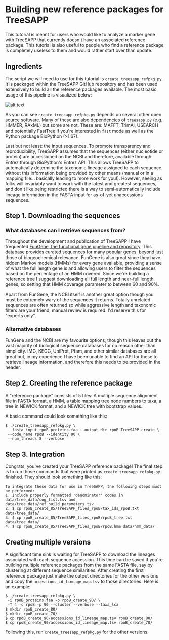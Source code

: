 # Building new reference packages for TreeSAPP

This tutorial is meant for users who would like to analyze a marker gene
 with TreeSAPP that currently doesn't have an associated reference package.
 This tutorial is also useful to people who find a reference package is
 completely useless to them and would rather start over than update.

## Ingredients

The script we will need to use for this tutorial is `create_treesapp_refpkg.py`.
 It is packaged within the TreeSAPP GitHub repository and has been used extensively to
build all the reference packages available. The most basic usage of this pipeline
is visualized below:

![alt text](https://github.com/hallamlab/TreeSAPP/blob/master/dev_utils/Create_TreeSAPP_RefPkg_pipeline.png)

As you can see `create_treesapp_refpkg.py` depends on several other open source software.
Many of these are also dependencies of `treesapp.py` (e.g. HMMER, RAxML)
but some are not. These are: MAFFT, TrimAl, USEARCH and potentially
FastTree if you're interested in `fast` mode as well as the Python package BioPython (>1.67).

Last but not least: the input sequences. To promote transparency and reproducibility,
TreeSAPP assumes that the sequences (either nucleotide or protein) are accessioned
on the NCBI and therefore, available through Entrez through BioPython's
Entrez API. This allows TreeSAPP to automatically determine the
taxonomic lineage assigned to each sequence without this information being provided by other means
 (manual or in a mapping file... basically leading to more work for you!).
 However, seeing as folks will invariably want to work with the latest and greatest sequences,
 and don't like being restricted there is a way to semi-automatically include lineage information
 in the FASTA input for as-of-yet unaccessions sequences.

## Step 1. Downloading the sequences

### What databases can I retrieve sequences from?

Throughout the development and publication of TreeSAPP I have frequented
[FunGene, the functional gene pipeline and repository](http://fungene.cme.msu.edu/).
This database provides curated sequences for many popular genes,
beyond just those of biogeochemical relevance. FunGene is also great
since they have hidden Markov models (HMMs) for every gene available,
providing a sense of what the full length gene is and allowing users to
filter the sequences based on the percentage of an HMM covered.
Since we're building a reference tree I suggest downloading all full
 length and near-full length genes, so setting that HMM coverage parameter to between 60 and 90%.

Apart from FunGene, the NCBI itself is another great option though you
must be extremely wary of the sequences it returns. Totally unrelated
sequences are often returned so while aggressive length and taxonomic filters are your friend,
manual review is required. I'd reserve this for "experts only".

### Alternative databases

FunGene and the NCBI are my favourite options, though this leaves out
the vast majority of biological sequence databases for no reason other than simplicity.
 IMG, KEGG, UniProt, Pfam, and other similar databases are all great but,
  in my experience I have been unable to find an API for these to retrieve lineage information,
 and therefore this needs to be provided in the header.

## Step 2. Creating the reference package

A "reference package" consists of 5 files:
A multiple sequence alignment file in FASTA format, a HMM, a table mapping tree node numbers to taxa,
 a tree in NEWICK format, and a NEWICK tree with bootstrap values.

A basic command could look something like this:
```
$ ./create_treesapp_refpkg.py \
 --fasta_input rpoB_proteins.faa --output_dir rpoB_TreeSAPP_create \
 --code_name rpoB --identity 90 \
 --num_threads 8 --verbose
```

## Step 3. Integration

Congrats, you've created your TreeSAPP reference package! The final step
is to run those commands that were printed as `create_treesapp_refpkg.py` finished.
They should look something like this:
```
To integrate these data for use in TreeSAPP, the following steps must be performed:
1. Include properly formatted 'denominator' codes in data/tree_data/cog_list.tsv and data/tree_data/ref_build_parameters.tsv
2. $ cp rpoB_create_85/TreeSAPP_files_rpoB/tax_ids_rpoB.txt data/tree_data/
3. $ cp rpoB_create_85/TreeSAPP_files_rpoB/rpoB_tree.txt data/tree_data/
4. $ cp rpoB_create_85/TreeSAPP_files_rpoB/rpoB.hmm data/hmm_data/
```

## Creating multiple versions

A significant time sink is waiting for TreeSAPP to download the lineages
 associated with each sequence accession. This time can be saved if you're
 building multiple reference packages from the same FASTA file, say by
 clustering at different sequence similarities.
 After creating the first reference package just make the output directories
 for the other versions and copy the `accessions_id_lineage_map.tsv` to
 those directories. Here is an example:

```
$ ./create_treesapp_refpkg.py \
 -i rpoB_proteins.faa -o rpoB_create_90/ \
 -T 4 -c rpoB -p 90 --cluster --verbose --taxa_lca
$ mkdir rpoB_create_80/
$ mkdir rpoB_create_70/
$ cp rpoB_create_90/accessions_id_lineage_map.tsv rpoB_create_80/
$ cp rpoB_create_90/accessions_id_lineage_map.tsv rpoB_create_70/
```

Following this, run `create_treesapp_refpkg.py` for the other versions.
